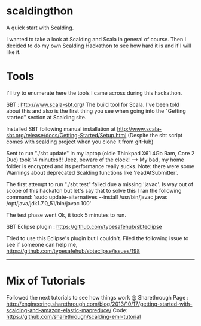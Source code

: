 scaldingthon
============

A quick start with Scalding.

I wanted to take a look at Scalding and Scala in general of course. Then I decided to do my own Scalding Hackathon to see how hard it is and if I will like it.

Tools
=====
I'll try to enumerate here the tools I came across during this hackathon.

SBT : http://www.scala-sbt.org/
The build tool for Scala. I've been told about this and also is the first thing you see when going into the "Getting started" section at Scalding site.

Installed SBT following manual installation at http://www.scala-sbt.org/release/docs/Getting-Started/Setup.html
(Despite the sbt script comes with scalding project when you clone it from gitHub)

Sent to run "./sbt update" in my laptop (oldie Thinkpad X61 4Gb Ram, Core 2 Duo) took 14 minutes!!! Jeez, beware of the clock! --> My bad, my home folder is encrypted and its performance really sucks.
Note: there were some Warnings about deprecated Scalding functions like 'readAtSubmitter'.

The first attempt to run "./sbt test" failed due a missing 'javac'. Is way out of scope of this hackaton but let's say that to solve this I ran the following command: 
'sudo update-alternatives --install /usr/bin/javac javac /opt/java/jdk1.7.0_51/bin/javac 100'

The test phase went Ok, it took 5 minutes to run. 

SBT Eclipse plugin : https://github.com/typesafehub/sbteclipse

Tried to use this Eclipse's plugin but I couldn't. Filed the following issue to see if someone can help me, https://github.com/typesafehub/sbteclipse/issues/198

----

Mix of Tutorials
================

Followed the next tutorials to see how things work
@ Sharethrough
Page : http://engineering.sharethrough.com/blog/2013/10/17/getting-started-with-scalding-and-amazon-elastic-mapreduce/
Code: https://github.com/sharethrough/scalding-emr-tutorial




